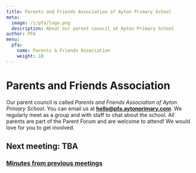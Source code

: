 ```yaml
---
title: Parents and Friends Association of Ayton Primary School
meta:
  image: /i/pfa/logo.png
  description: About our parent council at Ayton Primary School
author: PFA
menu:
  pfa:
    name: Parents & Friends Association
    weight: 10
---
```


# Parents and Friends Association

Our parent council is called *Parents and Friends Association of Ayton Primary School*. You can email us at **<hello@pfa.aytonprimary.com>**. We regularly meet as a group and with staff to chat about the school. All parents are part of the Parent Forum and are welcome to attend! We would love for you to get involved.

## Next meeting: TBA

### [Minutes from previous meetings](/pfa/minutes/)
